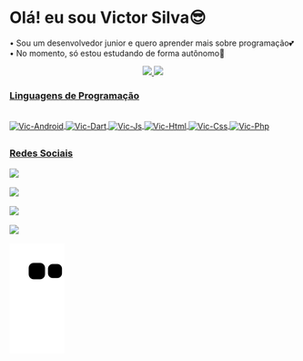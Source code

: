 <h1>Olá! eu sou Victor Silva😎 </h1>

 •  Sou um desenvolvedor junior e quero aprender mais sobre programação💕
 <br>
 •  No momento, só estou estudando de forma autônomo👀

<div align="center">
  <a href="https://github.com/VictorSilva27">
  <img height="180em" src="https://github-readme-stats.vercel.app/api?username=VictorSilva27&show_icons=true&theme=dracula&include_all_commits=true&count_private=true"/>
 <img height="180em" src="https://github-readme-stats.vercel.app/api/top-langs/?username=VictorSilva27&layout=compact&langs_count=7&theme=dracula"/>
</div>
<!-- -------------------------------------------------------------- -->

  <h3>Linguagens de Programação</h3>
  
<div style="display: inline_block"><br>
 <img align="center" alt="Vic-Android" height="30" width="40" src="https://cdn.jsdelivr.net/gh/devicons/devicon/icons/android/android-original.svg" />
 <img align="center" alt="Vic-Dart" height="30" width="40" src="https://cdn.jsdelivr.net/gh/devicons/devicon/icons/dart/dart-plain-wordmark.svg" />
 <img align="center" alt="Vic-Js" height="30" width="40" src="https://cdn.jsdelivr.net/gh/devicons/devicon/icons/javascript/javascript-plain.svg" />
 <img align="center" alt="Vic-Html" height="30" width="40" src="https://cdn.jsdelivr.net/gh/devicons/devicon/icons/html5/html5-original-wordmark.svg" />
 <img align="center" alt="Vic-Css" height="30" width="40" src="https://cdn.jsdelivr.net/gh/devicons/devicon/icons/css3/css3-original-wordmark.svg" />
 <img align="center" alt="Vic-Php" height="30" width="40" src="https://cdn.jsdelivr.net/gh/devicons/devicon/icons/php/php-plain.svg" />

</div>

<!-- -------------------------------------------------------------- -->
   ##
  <h3>Redes Sociais</h3>
  
  <div> 
  
  <a href="https://instagram.com/_victor.a.s" target="_blank"><img src="https://img.shields.io/badge/-Instagram-%23E4405F?style=for-the-badge&logo=instagram&logoColor=white" target="_blank"></a>
    
 <a href="https://discord.gg/hNSp8Ema" target="_blank"><img src="https://img.shields.io/badge/Discord-7289DA?style=for-the-badge&logo=discord&logoColor=white" target="_blank"></a>
       
  <a href="https://www.linkedin.com/in/victor-silva-52b085213/" target="_blank"><img src="https://img.shields.io/badge/-LinkedIn-%230077B5?style=for-the-badge&logo=linkedin&logoColor=white" target="_blank"></a> 
    
  <a href="https://wa.me/qr/JCBUKAQURSUPC1" target="_blank"><img src="https://img.shields.io/badge/-Whatsapp-brightgreen?style=for-the-badge&logo=whatsapp&logoColor=white" target="_blank"></a> 

 
  ![Snake animation](https://github.com/VictorSilva27/VictorSilva27/blob/output/github-contribution-grid-snake.svg)
 
</div>
  
  
